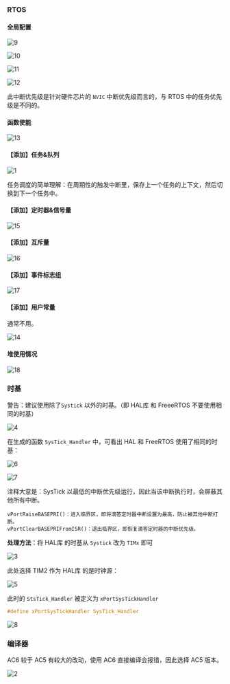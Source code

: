 ### RTOS

#### 全局配置

![9](README.assets/9.png)

![10](README.assets/10.png)

![11](README.assets/11.png)

![12](README.assets/12.png)

此中断优先级是针对硬件芯片的 `NVIC` 中断优先级而言的，与 RTOS 中的任务优先级是不同的。

#### 函数使能

![13](README.assets/13.png)

#### 【添加】任务&队列

![1](README.assets/1.png)

任务调度的简单理解：在周期性的触发中断里，保存上一个任务的上下文，然后切换到下一个任务中。

#### 【添加】定时器&信号量

![15](README.assets/15.png)

#### 【添加】互斥量

![16](README.assets/16.png)

#### 【添加】事件标志组

![17](README.assets/17.png)

#### 【添加】用户常量

通常不用。

![14](README.assets/14.png)

#### 堆使用情况

![18](README.assets/18.png)

### 时基

警告：建议使用除了`Systick` 以外的时基。（即 HAL库 和 FreeeRTOS 不要使用相同的时基）

![4](README.assets/4.png)

在生成的函数 `SysTick_Handler` 中，可看出 HAL 和 FreeRTOS 使用了相同的时基：

![6](README.assets/6.png)

![7](README.assets/7.png)

注释大意是：SysTick 以最低的中断优先级运行，因此当该中断执行时，会屏蔽其他所有中断。

```
vPortRaiseBASEPRI()：进入临界区，即将滴答定时器中断设置为最高，防止被其他中断打断。
vPortClearBASEPRIFromISR()：退出临界区，即恢复滴答定时器的中断优先级。
```

**处理方法**：将 HAL库 的时基从 `Systick` 改为 `TIMx` 即可

![3](README.assets/3.png)

此处选择 TIM2 作为 HAL库 的是时钟源：

![5](README.assets/5.png)

此时的 `StsTick_Handler` 被定义为 `xPortSysTickHandler`

```c
#define xPortSysTickHandler SysTick_Handler
```

![8](README.assets/8.png)

### 编译器

AC6 较于 AC5 有较大的改动，使用 AC6 直接编译会报错，因此选择 AC5 版本。

![2](README.assets/2.png)